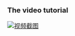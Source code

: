 ### The video tutorial

[![视频截图](https://img.youtube.com/vi/HhZhuOJ3xd4/0.jpg)](https://www.youtube.com/watch?v=HhZhuOJ3xd4)


